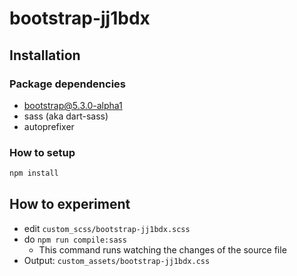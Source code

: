 # bootstrap-jj1bdx

## Installation

### Package dependencies

* bootstrap@5.3.0-alpha1
* sass (aka dart-sass)
* autoprefixer

### How to setup

```sh
npm install
```

## How to experiment

* edit `custom_scss/bootstrap-jj1bdx.scss`
* do `npm run compile:sass`
  - This command runs watching the changes of the source file
* Output: `custom_assets/bootstrap-jj1bdx.css`
